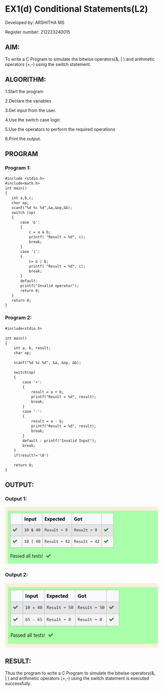 # EX1(d) Conditional Statements(L2)
Developed by: ARSHITHA MS

Register number: 212223240015
 ## AIM:
 To write a C Program to simulate the bitwise operators(&, | ) and arithmetic operators (+,-) using the switch statement.
 ## ALGORITHM:
 1.Start the program

 2.Declare the variables

 3.Get input from the user.

 4.Use the switch case logic
 
 5.Use the operators to perform the required operations

 6.Print the output.
 ## PROGRAM
 ### Program 1:
 ```
#include <stdio.h>
#include<math.h>
int main()
{
    int a,b,c;
    char op;
    scanf("%d %c %d",&a,&op,&b);
    switch (op)
    {
        case '&':
        {
            c = a & b;
            printf( "Result = %d", c);
            break;
        }
        case '|':
        {
            c= a | b;
            printf( "Result = %d", c);
            break;
        }
        default:
        printf("Invalid operator");
        return 0;
    }
    return 0;
}

```
### Program 2:
```
#include<stdio.h> 

int main()
{       
    int a, b, result;
    char op; 
    
    scanf("%d %c %d", &a, &op, &b);

    switch(op)
    {
        case '+':
        {
            result = a + b;
            printf("Result = %d", result);
            break;
        }
        case '-':
        {
            result = a - b;
            printf("Result = %d", result);
            break;
        }
        default : printf("Invalid Input");
        break;
    }
    if(result!='\0')
    
    return 0;
}

```

## OUTPUT:
### Output 1:
![alt text](image.png)


### Output 2:
![alt text](image-1.png)
## RESULT:
Thus the program to write a C Program to simulate the bitwise operators(&, | ) and arithmetic operators (+,-) using the switch statement is executed successfully.